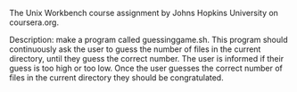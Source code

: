 The Unix Workbench course assignment
by Johns Hopkins University on coursera.org.

Description: make a program called guessinggame.sh. This program should continuously ask the user to guess the number of files in the current directory, until they guess the correct number. The user 
is informed if their guess is too high or too low. Once the user guesses the correct number of files in the current directory they should be congratulated.
